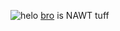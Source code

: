 ![helo](https://i.postimg.cc/8CMH8nK0/Untitled110-20250818200222.png)
[bro](https://github.com/BringMeTheH0rizon) is NAWT tuff
